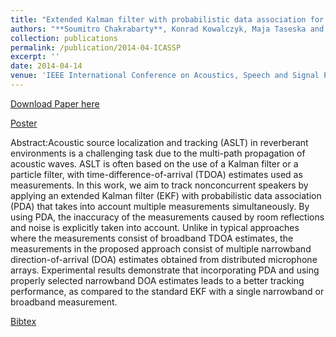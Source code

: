 ```yaml
---
title: "Extended Kalman filter with probabilistic data association for multiple non-concurrent speaker localization in reverberant environments"
authors: "**Soumitro Chakrabarty**, Konrad Kowalczyk, Maja Taseska and Emanuel A. P. Habets"
collection: publications
permalink: /publication/2014-04-ICASSP
excerpt: ''
date: 2014-04-14
venue: 'IEEE International Conference on Acoustics, Speech and Signal Processing (ICASSP), Italy'
---
```


[Download Paper here](http://Soumitro-Chakrabarty.github.io/files/14_ICASSP_paper.pdf)

[Poster](http://Soumitro-Chakrabarty.github.io/files/14_ICASSP_poster.pdf)

Abstract:Acoustic source localization and tracking (ASLT) in reverberant environments
is a challenging task due to the multi-path propagation
of acoustic waves. ASLT is often based on the use of a Kalman
filter or a particle filter, with time-difference-of-arrival (TDOA) estimates
used as measurements. In this work, we aim to track nonconcurrent
speakers by applying an extended Kalman filter (EKF)
with probabilistic data association (PDA) that takes into account
multiple measurements simultaneously. By using PDA, the inaccuracy
of the measurements caused by room reflections and noise
is explicitly taken into account. Unlike in typical approaches where
the measurements consist of broadband TDOA estimates, the measurements
in the proposed approach consist of multiple narrowband
direction-of-arrival (DOA) estimates obtained from distributed microphone
arrays. Experimental results demonstrate that incorporating
PDA and using properly selected narrowband DOA estimates
leads to a better tracking performance, as compared to the standard
EKF with a single narrowband or broadband measurement.

[Bibtex](http://Soumitro-Chakrabarty.github.io/files/14_ICASSP_bib.tex)
